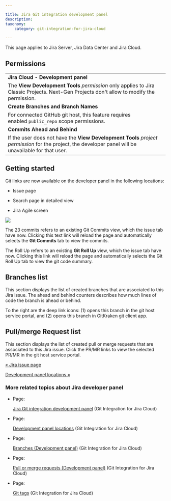```yaml
---

title: Jira Git integration development panel
description:
taxonomy:
    category: git-integration-for-jira-cloud

---
```

This page applies to Jira Server, Jira Data Center and Jira Cloud.

## Permissions

|     |
| --- |
| **Jira Cloud - Development panel** |
| The **View Development Tools** _permission_ only applies to Jira Classic Projects. Next-Gen Projects don't allow to modify the permission. |
| **Create Branches and Branch Names** |
| For connected GitHub git host, this feature requires enabled `public_repo` scope permissions. |
| **Commits Ahead and Behind** |
| If the user does not have the **View Development Tools** _project permission_ for the project, the developer panel will be unavailable for that user. |

## Getting started

Git links are now available on the developer panel in the following locations:

*   Issue page

*   Search page in detailed view

*   Jira Agile screen


![](https://bigbrassband.atlassian.net/wiki/download/thumbnails/1923025809/gitcloud-git-integration-panel.png?version=1&modificationDate=1635751417005&cacheVersion=1&api=v2&width=340&height=346)

The 23 commits refers to an existing Git Commits view, which the issue tab have now. Clicking this text link will reload the page and automatically selects the **Git Commits** tab to view the commits.

The Roll Up refers to an existing **Git Roll Up** view, which the issue tab have now. Clicking this link will reload the page and automatically selects the Git Roll Up tab to view the git code summary.

## Branches list

This section displays the list of created branches that are associated to this Jira issue. The ahead and behind counters describes how much lines of code the branch is ahead or behind.

To the right are the deep link icons: (1) opens this branch in the git host service portal, and (2) opens this branch in GitKraken git client app.

## Pull/merge Request list

This section displays the list of created pull or merge requests that are associated to this Jira issue. Click the PR/MR links to view the selected PR/MR in the git host service portal.

[« Jira issue page](/wiki/spaces/GITCLOUD/pages/1923025695/Jira+issue+page)

[Development panel locations »](/wiki/spaces/GITCLOUD/pages/1923025834/Development+panel+locations)

### More related topics about Jira developer panel

*   Page:

    [Jira Git integration development panel](/wiki/spaces/GITCLOUD/pages/1923025809/Jira+Git+integration+development+panel) (Git Integration for Jira Cloud)

*   Page:

    [Development panel locations](/wiki/spaces/GITCLOUD/pages/1923025834/Development+panel+locations) (Git Integration for Jira Cloud)

*   Page:

    [Branches (Development panel)](/wiki/spaces/GITCLOUD/pages/1923025879) (Git Integration for Jira Cloud)

*   Page:

    [Pull or merge requests (Development panel)](/wiki/spaces/GITCLOUD/pages/1923025925) (Git Integration for Jira Cloud)

*   Page:

    [Git tags](/git-integration-for-jira-cloud/Git-tags) (Git Integration for Jira Cloud)